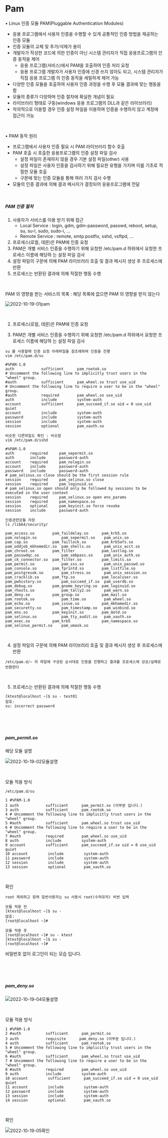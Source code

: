 # Pam

• Linux 인증 모듈 PAM(Pluggable Authentication Modules) 

- 응용 프로그램에서 사용자 인증을 수행할 수 있게 공통적인 인증 방법을 제공하는 인증 모듈 
- 인증 모듈의 교체 및 추가/삭제가 용이 
- 개발자가 작성한 코드에 의한 인증이 아닌 시스템 관리자가 직접 응용프로그램의 인증 동작을 제어 
  - 응용 프로그램(서비스)에서 PAM을 호출하여 인증 처리 요청
  - 응용 프로그램 개발자가 사용자 인증에 신경 쓰지 않아도 되고, 시스템 관리자가 직접 응용 프로그램 의 인증 동작을 세밀하게 제어 가능 
- 다양한 인증 모듈을 호출하여 사용자 인증 과정을 수행 후 모듈 결과에 맞는 행동을 함 
- 모듈의 종류가 다양하며 인증 절차에 확실한 개념이 필요 
- 라이브러리 형태로 구동(windows 응용 프로그램의 DLL과 같은 라이브러리) 
- 악의적으로 이용할 경우 인증 설정 파일을 이용하여 인증을 수행하지 않고 계정에 접근이 가능

<br>

• PAM 동작 원리 

- 프로그램에서 사용자 인증 필요 시 PAM 라이브러리 함수 호출 
- PAM 호출 시 호출한 응용프로그램의 인증 설정 파일 검사 
  - 설정 파일이 존재하지 않을 경우 기본 설정 파일(other) 사용 
  - 설정 파일은 사용자 인증을 검사하기 위해 필요한 유형을 가지며 이를 기초로 적절한 모듈 호출 
  - 구문에 맞는 인증 모듈을 통해 여러 가지 검사 수행 
- 모듈의 인증 결과에 의해 결과 메시지가 결정되어 응용프로그램에 전달 

<br>

##### PAM 인증 절차 

1) 사용자가 서비스를 이용 받기 위해 접근 
   - Local Service : login, gdm, gdm-password, passwd, reboot, setup, su, su-l, sudo, sudo-i, ... 
   - Remote Service : remote, smtp.postfix, sshd, vsftpd, ... 
2) 프로세스(로컬, 데몬)은 PAM에 인증 요청 
3) PAM은 개별 서비스 인증을 수행하기 위해 요청한 /etc/pam.d 하위에서 요청한 프로세스 이름에 해당하 는 설정 파일 검사 
4) 설정 파일의 구문에 의해 PAM 라이브러리 호출 및 결과 메시지 생성 후 프로세스에 반환 
5) 프로세스는 반환된 결과에 의해 적절한 행동 수행

<br>

PAM 의 영향을 받는 서비스의 목록 : 해당 목록에 없으면 PAM 의 영향을 받지 않는다

![2022-10-19-01pam](../images/2022-10-19-Pam/2022-10-19-01pam.jpg)

<br>

2. 프로세스(로컬, 데몬)은 PAM에 인증 요청 

3. PAM은 개별 서비스 인증을 수행하기 위해 요청한 /etc/pam.d 하위에서 요청한 프로세스 이름에 해당하 는 설정 파일 검사 

```
su 를 사용할때 인증 요청 아래파일을 참조에하여 인증을 진행 
vim /etc/pam.d/su

#%PAM-1.0
auth            sufficient      pam_rootok.so
# Uncomment the following line to implicitly trust users in the "wheel" group.
#auth           sufficient      pam_wheel.so trust use_uid
# Uncomment the following line to require a user to be in the "wheel" group.
#auth           required        pam_wheel.so use_uid
auth            include         system-auth
account         sufficient      pam_succeed_if.so uid = 0 use_uid quiet
account         include         system-auth
password        include         system-auth
session         include         system-auth
session         optional        pam_xauth.so

비슷한 다른파일도 확인 : 비슷함 
vim /etc/pam.d/sshd

#%PAM-1.0
auth       required     pam_sepermit.so
auth       include      password-auth
account    required     pam_nologin.so
account    include      password-auth
password   include      password-auth
# pam_selinux.so close should be the first session rule
session    required     pam_selinux.so close
session    required     pam_loginuid.so
# pam_selinux.so open should only be followed by sessions to be executed in the user context
session    required     pam_selinux.so open env_params
session    required     pam_namespace.so
session    optional     pam_keyinit.so force revoke
session    include      password-auth

인증관련모듈 저장 
ls /lib64/security/

pam_access.so        pam_faildelay.so      pam_krb5.so       pam_nologin.so           pam_sepermit.so    pam_unix.so
pam_cap.so           pam_faillock.so       pam_krb5afs.so    pam_oddjob_mkhomedir.so  pam_shells.so      pam_unix_acct.so
pam_chroot.so        pam_filter            pam_lastlog.so    pam_passwdqc.so          pam_smbpass.so     pam_unix_auth.so
pam_ck_connector.so  pam_filter.so         pam_limits.so     pam_permit.so            pam_sss.so         pam_unix_passwd.so
pam_console.so       pam_fprintd.so        pam_listfile.so   pam_postgresok.so        pam_stress.so      pam_unix_session.so
pam_cracklib.so      pam_ftp.so            pam_localuser.so  pam_pwhistory.so         pam_succeed_if.so  pam_userdb.so
pam_debug.so         pam_gnome_keyring.so  pam_loginuid.so   pam_rhosts.so            pam_tally2.so      pam_warn.so
pam_deny.so          pam_group.so          pam_mail.so       pam_rootok.so            pam_time.so        pam_wheel.so
pam_echo.so          pam_issue.so          pam_mkhomedir.so  pam_securetty.so         pam_timestamp.so   pam_winbind.so
pam_env.so           pam_keyinit.so        pam_motd.so       pam_selinux.so           pam_tty_audit.so   pam_xauth.so
pam_exec.so          pam_krb5              pam_namespace.so  pam_selinux_permit.so    pam_umask.so
```

<br>

4. 설정 파일의 구문에 의해 PAM 라이브러리 호출 및 결과 메시지 생성 후 프로세스에 반환 

```
/etc/pam.d/~ 의 파일에 구성된 순서대로 인증을 진행하고 결과를 프로세스에 성공/실패로 반환한다 
```

<br>

5. 프로세스는 반환된 결과에 의해 적절한 행동 수행

```
[ktest@localhost ~]$ su - test01
암호:
su: incorrect password
```

<br>

<br>

<br>

#####  pam_permit.so

해당 모듈 설명

![2022-10-19-02모듈설명](../images/2022-10-19-Pam/2022-10-19-02모듈설명.jpg)

<br>

모듈 적용 방식 

```
/etc/pam.d/su

1 #%PAM-1.0
2 auth            sufficient      pam_permit.so (이부분 입니다.)
3 auth            sufficient      pam_rootok.so
4 # Uncomment the following line to implicitly trust users in the "wheel" group.
5 #auth           sufficient      pam_wheel.so trust use_uid
6 # Uncomment the following line to require a user to be in the "wheel" group.
7 #auth           required        pam_wheel.so use_uid
8 auth            include         system-auth
9 account         sufficient      pam_succeed_if.so uid = 0 use_uid quiet
10 account         include         system-auth
11 password        include         system-auth
12 session         include         system-auth
13 session         optional        pam_xauth.so
```

<br>

확인

```
root 제외하고 원래 일반사용자는 su 사용시 root(수퍼유저) 비번 입력 

모듈 적용 전
[ktest@localhost ~]$ su - 
암호:
[root@localhost ~]#

모듈 적용 후
[root@localhost ~]# su - ktest
[ktest@localhost ~]$ su -
[root@localhost ~]#
```

비밀번호 없이 로그인이 되는 모습 입니다.

<br>

<br>

<br>

#####  pam_deny.so 

![2022-10-19-04모듈설명](../images/2022-10-19-Pam/2022-10-19-04모듈설명.jpg)

<br>

모듈 적용 방식

```
1 #%PAM-1.0
2 #auth           sufficient      pam_permit.so
3 auth            requisite      pam_deny.so (이부분 입니다.)
4 auth            sufficient      pam_rootok.so
5 # Uncomment the following line to implicitly trust users in the "wheel" group.
6 #auth           sufficient      pam_wheel.so trust use_uid
7 # Uncomment the following line to require a user to be in the "wheel" group.
8 #auth           required        pam_wheel.so use_uid
9 auth            include         system-auth
10 account         sufficient      pam_succeed_if.so uid = 0 use_uid quiet
11 account         include         system-auth
12 password        include         system-auth
13 session         include         system-auth
14 session         optional        pam_xauth.so
```

<br>

확인

![2022-10-19-05확인](../images/2022-10-19-Pam/2022-10-19-05확인.jpg)

<br>

